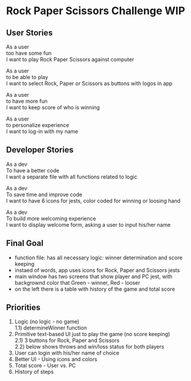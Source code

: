 # Rock Paper Scissors Challenge WIP

## User Stories

As a user  
too have some fun  
I want to play Rock Paper Scissors against computer

As a user  
to be able to play  
I want to select Rock, Paper or Scissors as buttons with logos in app

As a user  
to have more fun  
I want to keep score of who is winning

As a user  
to personalize experience  
I want to log-in with my name

## Developer Stories

As a dev  
To have a better code  
I want a separate file with all functions related to logic  

As a dev  
To save time and improve code  
I want to have 6 icons for jests, color coded for winning or loosing hand

As a dev  
To build more welcoming experience  
I want to display welcome form, asking a user to input his/her name

## Final Goal

- function file: has all necessary logic: winner determination and score keeping
- instaed of words, app uses icons for Rock, Paper and Scissors jests
- main window has two screens that show player and PC jest, with backgrownd color that Green - winner, Red - looser
- on the left there is a table with history of the game and total score

## Priorities

1) Logic (no logic - no game)  
1.1) determineWinner function
2) Primitive text-based UI just to play the game (no score keeping)  
2.1) 3 buttons for Rock, Paper and Scissors  
2.2) below shows throws and win/loss status for  both players  
3) User can login with his/her name of choice
4) Better UI - Using icons and colors
5) Total score - User vs. PC
6) History of steps
